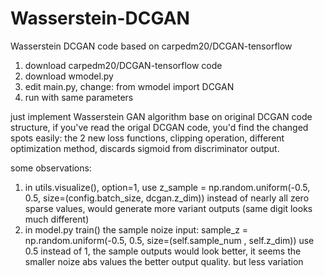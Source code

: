 # Wasserstein-DCGAN
Wasserstein DCGAN code based on carpedm20/DCGAN-tensorflow

1) download carpedm20/DCGAN-tensorflow code
2) download wmodel.py
3) edit main.py, change: from wmodel import DCGAN
4) run with same parameters

just implement Wasserstein GAN algorithm base on original DCGAN code structure,
if you've read the origal DCGAN code, you'd find the changed spots easily:
the 2 new loss functions, clipping operation, different optimization method, discards sigmoid from discriminator output.


some observations:
1) in utils.visualize(), option=1, 
    use 
    z_sample = np.random.uniform(-0.5, 0.5, size=(config.batch_size, dcgan.z_dim))
    instead of nearly all zero sparse values, would generate more variant outputs (same digit looks much different)
2) in model.py train()
    the sample noize input:
    sample_z = np.random.uniform(-0.5, 0.5, size=(self.sample_num , self.z_dim))
    use 0.5 instead of 1, the sample outputs would look better, it seems the smaller noize abs values the better output quality.
    but less variation
